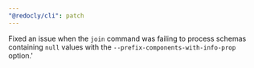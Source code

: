 ```yaml
---
"@redocly/cli": patch
---
```


Fixed an issue when the `join` command was failing to process schemas containing `null` values with the `--prefix-components-with-info-prop` option.'
